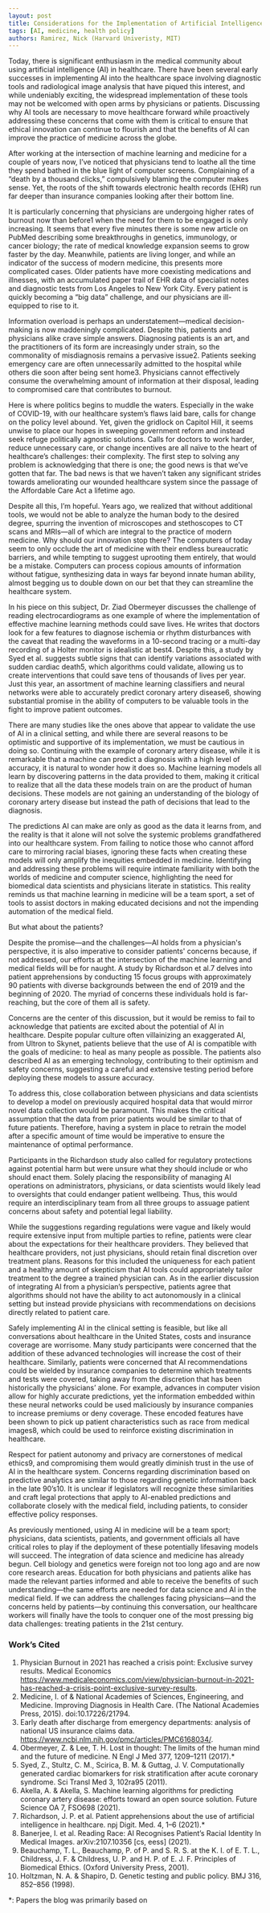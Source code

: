 ```yaml
---
layout: post
title: Considerations for the Implementation of Artificial Intelligence and Data Science in Medicine 
tags: [AI, medicine, health policy]
authors: Ramirez, Nick (Harvard Univeristy, MIT)
---
```


Today, there is significant enthusiasm in the medical community about using artificial intelligence (AI) in healthcare. There have been several early successes in implementing AI into the healthcare space involving diagnostic tools and radiological image analysis that have piqued this interest, and while undeniably exciting, the widespread implementation of these tools may not be welcomed with open arms by physicians or patients. Discussing why AI tools are necessary to move healthcare forward while proactively addressing these concerns that come with them is critical to ensure that ethical innovation can continue to flourish and that the benefits of AI can improve the practice of medicine across the globe.

After working at the intersection of machine learning and medicine for a couple of years now, I’ve noticed that physicians tend to loathe all the time they spend bathed in the blue light of computer screens. Complaining of a “death by a thousand clicks,” compulsively blaming the computer makes sense. Yet, the roots of the shift towards electronic health records (EHR) run far deeper than insurance companies looking after their bottom line.

It is particularly concerning that physicians are undergoing higher rates of burnout now than before1 when the need for them to be engaged is only increasing. It seems that every five minutes there is some new article on PubMed describing some breakthroughs in genetics, immunology, or cancer biology; the rate of medical knowledge expansion seems to grow faster by the day. Meanwhile, patients are living longer, and while an indicator of the success of modern medicine, this presents more complicated cases. Older patients have more coexisting medications and illnesses, with an accumulated paper trail of EHR data of specialist notes and diagnostic tests from Los Angeles to New York City. Every patient is quickly becoming a “big data” challenge, and our physicians are ill-equipped to rise to it.

Information overload is perhaps an understatement—medical decision-making is now maddeningly complicated. Despite this, patients and physicians alike crave simple answers. Diagnosing patients is an art, and the practitioners of its form are increasingly under strain, so the commonality of misdiagnosis remains a pervasive issue2. Patients seeking emergency care are often unnecessarily admitted to the hospital while others die soon after being sent home3. Physicians cannot effectively consume the overwhelming amount of information at their disposal, leading to compromised care that contributes to burnout.

Here is where politics begins to muddle the waters. Especially in the wake of COVID-19, with our healthcare system’s flaws laid bare, calls for change on the policy level abound. Yet, given the gridlock on Capitol Hill, it seems unwise to place our hopes in sweeping government reform and instead seek refuge politically agnostic solutions. Calls for doctors to work harder, reduce unnecessary care, or change incentives are all naïve to the heart of healthcare’s challenges: their complexity. The first step to solving any problem is acknowledging that there is one; the good news is that we’ve gotten that far. The bad news is that we haven’t taken any significant strides towards ameliorating our wounded healthcare system since the passage of the Affordable Care Act a lifetime ago. 

Despite all this, I’m hopeful. Years ago, we realized that without additional tools, we would not be able to analyze the human body to the desired degree, spurring the invention of microscopes and stethoscopes to CT scans and MRIs—all of which are integral to the practice of modern medicine. Why should our innovation stop there? The computers of today seem to only occlude the art of medicine with their endless bureaucratic barriers, and while tempting to suggest uprooting them entirely, that would be a mistake. Computers can process copious amounts of information without fatigue, synthesizing data in ways far beyond innate human ability, almost begging us to double down on our bet that they can streamline the healthcare system.

In his piece on this subject, Dr. Ziad Obermeyer discusses the challenge of reading electrocardiograms as one example of where the implementation of effective machine learning methods could save lives. He writes that doctors look for a few features to diagnose ischemia or rhythm disturbances with the caveat that reading the waveforms in a 10-second tracing or a multi-day recording of a Holter monitor is idealistic at best4. Despite this, a study by Syed et al. suggests subtle signs that can identify variations associated with sudden cardiac death5, which algorithms could validate, allowing us to create interventions that could save tens of thousands of lives per year. Just this year, an assortment of machine learning classifiers and neural networks were able to accurately predict coronary artery disease6, showing substantial promise in the ability of computers to be valuable tools in the fight to improve patient outcomes.

There are many studies like the ones above that appear to validate the use of AI in a clinical setting, and while there are several reasons to be optimistic and supportive of its implementation, we must be cautious in doing so. Continuing with the example of coronary artery disease, while it is remarkable that a machine can predict a diagnosis with a high level of accuracy, it is natural to wonder how it does so. Machine learning models all learn by discovering patterns in the data provided to them, making it critical to realize that all the data these models train on are the product of human decisions. These models are not gaining an understanding of the biology of coronary artery disease but instead the path of decisions that lead to the diagnosis.

The predictions AI can make are only as good as the data it learns from, and the reality is that it alone will not solve the systemic problems grandfathered into our healthcare system. From failing to notice those who cannot afford care to mirroring racial biases, ignoring these facts when creating these models will only amplify the inequities embedded in medicine. Identifying and addressing these problems will require intimate familiarity with both the worlds of medicine and computer science, highlighting the need for biomedical data scientists and physicians literate in statistics. This reality reminds us that machine learning in medicine will be a team sport, a set of tools to assist doctors in making educated decisions and not the impending automation of the medical field.

But what about the patients?

Despite the promise—and the challenges—AI holds from a physician's perspective, it is also imperative to consider patients' concerns because, if not addressed, our efforts at the intersection of the machine learning and medical fields will be for naught. A study by Richardson et al.7 delves into patient apprehensions by conducting 15 focus groups with approximately 90 patients with diverse backgrounds between the end of 2019 and the beginning of 2020. The myriad of concerns these individuals hold is far-reaching, but the core of them all is safety.

Concerns are the center of this discussion, but it would be remiss to fail to acknowledge that patients are excited about the potential of AI in healthcare. Despite popular culture often villainizing an exaggerated AI, from Ultron to Skynet, patients believe that the use of AI is compatible with the goals of medicine: to heal as many people as possible. The patients also described AI as an emerging technology, contributing to their optimism and safety concerns, suggesting a careful and extensive testing period before deploying these models to assure accuracy. 

To address this, close collaboration between physicians and data scientists to develop a model on previously acquired hospital data that would mirror novel data collection would be paramount. This makes the critical assumption that the data from prior patients would be similar to that of future patients. Therefore, having a system in place to retrain the model after a specific amount of time would be imperative to ensure the maintenance of optimal performance. 

Participants in the Richardson study also called for regulatory protections against potential harm but were unsure what they should include or who should enact them. Solely placing the responsibility of managing AI operations on administrators, physicians, or data scientists would likely lead to oversights that could endanger patient wellbeing. Thus, this would require an interdisciplinary team from all three groups to assuage patient concerns about safety and potential legal liability.

While the suggestions regarding regulations were vague and likely would require extensive input from multiple parties to refine, patients were clear about the expectations for their healthcare providers. They believed that healthcare providers, not just physicians, should retain final discretion over treatment plans. Reasons for this included the uniqueness for each patient and a healthy amount of skepticism that AI tools could appropriately tailor treatment to the degree a trained physician can. As in the earlier discussion of integrating AI from a physician’s perspective, patients agree that algorithms should not have the ability to act autonomously in a clinical setting but instead provide physicians with recommendations on decisions directly related to patient care.

Safely implementing AI in the clinical setting is feasible, but like all conversations about healthcare in the United States, costs and insurance coverage are worrisome. Many study participants were concerned that the addition of these advanced technologies will increase the cost of their healthcare. Similarly, patients were concerned that AI recommendations could be wielded by insurance companies to determine which treatments and tests were covered, taking away from the discretion that has been historically the physicians’ alone. For example, advances in computer vision allow for highly accurate predictions, yet the information embedded within these neural networks could be used maliciously by insurance companies to increase premiums or deny coverage. These encoded features have been shown to pick up patient characteristics such as race from medical images8, which could be used to reinforce existing discrimination in healthcare. 

Respect for patient autonomy and privacy are cornerstones of medical ethics9, and compromising them would greatly diminish trust in the use of AI in the healthcare system. Concerns regarding discrimination based on predictive analytics are similar to those regarding genetic information back in the late 90’s10. It is unclear if legislators will recognize these similarities and craft legal protections that apply to AI-enabled predictions and collaborate closely with the medical field, including patients, to consider effective policy responses. 

As previously mentioned, using AI in medicine will be a team sport; physicians, data scientists, patients, and government officials all have critical roles to play if the deployment of these potentially lifesaving models will succeed. The integration of data science and medicine has already begun. Cell biology and genetics were foreign not too long ago and are now core research areas. Education for both physicians and patients alike has made the relevant parties informed and able to receive the benefits of such understanding—the same efforts are needed for data science and AI in the medical field. If we can address the challenges facing physicians—and the concerns held by patients—by continuing this conversation, our healthcare workers will finally have the tools to conquer one of the most pressing big data challenges: treating patients in the 21st century.

### Work’s Cited

1.	Physician Burnout in 2021 has reached a crisis point: Exclusive survey results. Medical Economics https://www.medicaleconomics.com/view/physician-burnout-in-2021-has-reached-a-crisis-point-exclusive-survey-results.
2.	Medicine, I. of & National Academies of Sciences, Engineering, and Medicine. Improving Diagnosis in Health Care. (The National Academies Press, 2015). doi:10.17226/21794.
3.	Early death after discharge from emergency departments: analysis of national US insurance claims data. https://www.ncbi.nlm.nih.gov/pmc/articles/PMC6168034/.
4.	Obermeyer, Z. & Lee, T. H. Lost in thought: The limits of the human mind and the future of medicine. N Engl J Med 377, 1209–1211 (2017).*
5.	Syed, Z., Stultz, C. M., Scirica, B. M. & Guttag, J. V. Computationally generated cardiac biomarkers for risk stratification after acute coronary syndrome. Sci Transl Med 3, 102ra95 (2011).
6.	Akella, A. & Akella, S. Machine learning algorithms for predicting coronary artery disease: efforts toward an open source solution. Future Science OA 7, FSO698 (2021).
7.	Richardson, J. P. et al. Patient apprehensions about the use of artificial intelligence in healthcare. npj Digit. Med. 4, 1–6 (2021).*
8.	Banerjee, I. et al. Reading Race: AI Recognises Patient’s Racial Identity In Medical Images. arXiv:2107.10356 [cs, eess] (2021).
9.	Beauchamp, T. L., Beauchamp, P. of P. and S. R. S. at the K. I. of E. T. L., Childress, J. F. & Childress, U. P. and H. P. of E. J. F. Principles of Biomedical Ethics. (Oxford University Press, 2001).
10.	Holtzman, N. A. & Shapiro, D. Genetic testing and public policy. BMJ 316, 852–856 (1998).

*: Papers the blog was primarily based on
